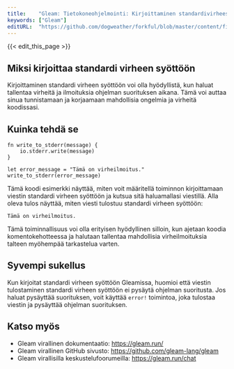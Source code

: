 ```yaml
---
title:    "Gleam: Tietokoneohjelmointi: Kirjoittaminen standardivirheeseen"
keywords: ["Gleam"]
editURL:  "https://github.com/dogweather/forkful/blob/master/content/fi/gleam/writing-to-standard-error.md"
---
```


{{< edit_this_page >}}

## Miksi kirjoittaa standardi virheen syöttöön
Kirjoittaminen standardi virheen syöttöön voi olla hyödyllistä, kun haluat tallentaa virheitä ja ilmoituksia ohjelman suorituksen aikana. Tämä voi auttaa sinua tunnistamaan ja korjaamaan mahdollisia ongelmia ja virheitä koodissasi.

## Kuinka tehdä se
```Gleam
fn write_to_stderr(message) {
    io.stderr.write(message)
}

let error_message = "Tämä on virheilmoitus."
write_to_stderr(error_message)
```

Tämä koodi esimerkki näyttää, miten voit määritellä toiminnon kirjoittamaan viestin standardi virheen syöttöön ja kutsua sitä haluamallasi viestillä. Alla oleva tulos näyttää, miten viesti tulostuu standardi virheen syöttöön:

```
Tämä on virheilmoitus.
```

Tämä toiminnallisuus voi olla erityisen hyödyllinen silloin, kun ajetaan koodia komentokehotteessa ja halutaan tallentaa mahdollisia virheilmoituksia talteen myöhempää tarkastelua varten.

## Syvempi sukellus
Kun kirjoitat standardi virheen syöttöön Gleamissa, huomioi että viestin tulostaminen standardi virheen syöttöön ei pysäytä ohjelman suoritusta. Jos haluat pysäyttää suorituksen, voit käyttää `error!` toimintoa, joka tulostaa viestin ja pysäyttää ohjelman suorituksen.

## Katso myös
- Gleam virallinen dokumentaatio: https://gleam.run/
- Gleam virallinen GitHub sivusto: https://github.com/gleam-lang/gleam
- Gleam virallisilla keskustelufoorumeilla: https://gleam.run/chat